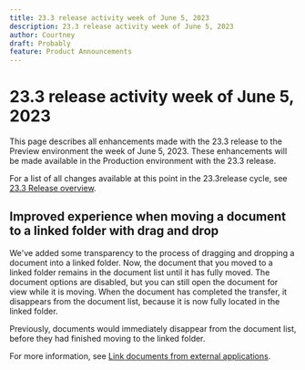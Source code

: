 ```yaml
---
title: 23.3 release activity week of June 5, 2023
description: 23.3 release activity week of June 5, 2023
author: Courtney
draft: Probably
feature: Product Announcements
---
```

# 23.3 release activity week of June 5, 2023

This page describes all enhancements made with the 23.3 release to the Preview environment the week of June 5, 2023. These enhancements will be made available in the Production environment with the 23.3 release. 

For a list of all changes available at this point in the 23.3release cycle, see [23.3 Release overview](/help/quicksilver/product-announcements/product-releases/23.3-release-activity/23-3-release-overview.md).

## Improved experience when moving a document to a linked folder with drag and drop

We've added some transparency to the process of dragging and dropping a document into a linked folder. Now, the document that you moved to a linked folder remains in the document list until it has fully moved. The document options are disabled, but you can still open the document for view while it is moving. When the document has completed the transfer, it disappears from the document list, because it is now fully located in the linked folder.

Previously, documents would immediately disappear from the document list, before they had finished moving to the linked folder.

For more information, see [Link documents from external applications](/help/quicksilver/documents/adding-documents-to-workfront/link-documents-from-external-apps.md).



<!-- HTML you might need

Video link

[View a video demonstration of this feature](ADD URL){target=_blank}

Off-cycle note for weekly pages

>[!NOTE]
>
>Preview release: February 9, 2023; Planned Production release: February 23, 2023



-->